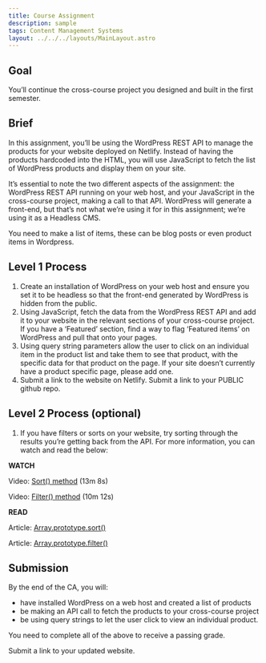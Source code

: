 ```yaml
---
title: Course Assignment
description: sample
tags: Content Management Systems
layout: ../../../layouts/MainLayout.astro
---
```


## Goal

You’ll continue the cross-course project you designed and built in the first semester.

## Brief

In this assignment, you’ll be using the WordPress REST API to manage the products for your website deployed on Netlify. Instead of having the products hardcoded into the HTML, you will use JavaScript to fetch the list of WordPress products and display them on your site.

It’s essential to note the two different aspects of the assignment: the WordPress REST API running on your web host, and your JavaScript in the cross-course project, making a call to that API. WordPress will generate a front-end, but that’s not what we’re using it for in this assignment; we’re using it as a Headless CMS.

You need to make a list of items, these can be blog posts or even product items in Wordpress.

## Level 1 Process

1. Create an installation of WordPress on your web host and ensure you set it to be headless so that the front-end generated by WordPress is hidden from the public.
2. Using JavaScript, fetch the data from the WordPress REST API and add it to your website in the relevant sections of your cross-course project. If you have a ‘Featured’ section, find a way to flag ‘Featured items’ on WordPress and pull that onto your pages.
3. Using query string parameters allow the user to click on an individual item in the product list and take them to see that product, with the specific data for that product on the page. If your site doesn’t currently have a product specific page, please add one.
4. Submit a link to the website on Netlify. Submit a link to your PUBLIC github repo.

## Level 2 Process (optional)

1. If you have filters or sorts on your website, try sorting through the results you’re getting back from the API. For more information, you can watch and read the below:

**WATCH**

Video: [Sort() method](https://scrimba.com/scrim/c8Mm7MsE) (13m 8s)

Video: [Filter() method](https://scrimba.com/scrim/cdqdnQUr) (10m 12s)

**READ**

Article: [Array.prototype.sort()](https://developer.mozilla.org/en-US/docs/Web/JavaScript/Reference/Global_Objects/Array/sort)

Article: [Array.prototype.filter()](https://developer.mozilla.org/en-US/docs/Web/JavaScript/Reference/Global_Objects/Array/filter)

## Submission

By the end of the CA, you will:

- have installed WordPress on a web host and created a list of products
- be making an API call to fetch the products to your cross-course project
- be using query strings to let the user click to view an individual product.

You need to complete all of the above to receive a passing grade.

Submit a link to your updated website.
